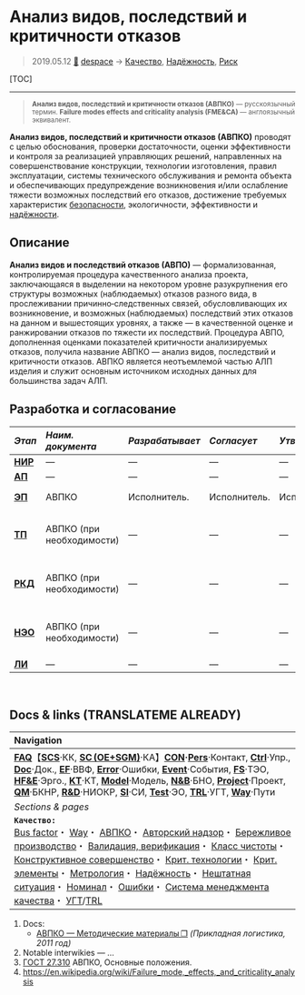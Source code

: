 # Анализ видов, последствий и критичности отказов
> 2019.05.12 [🚀](../index/index.md) [despace](index.md) → [Качество](qm.md), [Надёжность](qm.md), [Риск](qm.md)

[TOC]

---

> <small>**Анализ видов, последствий и критичности отказов (АВПКО)** — русскоязычный термин. **Failure modes effects and criticality analysis (FME&CA)** — англоязычный эквивалент.</small>

**Анализ видов, последствий и критичности отказов (АВПКО)** проводят с целью обоснования, проверки достаточности, оценки эффективности и контроля за реализацией управляющих решений, направленных на совершенствование конструкции, технологии изготовления, правил эксплуатации, системы технического обслуживания и ремонта объекта и обеспечивающих предупреждение возникновения и/или ослабление тяжести возможных последствий его отказов, достижение требуемых характеристик [безопасности](qm.md), экологичности, эффективности и [надёжности](qm.md).



## Описание

**Анализ видов и последствий отказов (АВПО)** — формализованная, контролируемая процедура качественного анализа проекта, заключающаяся в выделении на некотором уровне разукрупнения его структуры возможных (наблюдаемых) отказов разного вида, в прослеживании причинно‑следственных связей, обусловливающих их возникновение, и возможных (наблюдаемых) последствий этих отказов на данном и вышестоящих уровнях, а также — в качественной оценке и ранжировании отказов по тяжести их последствий. Процедура АВПО, дополненная оценками показателей критичности анализируемых отказов, получила название АВПКО — анализ видов, последствий и критичности отказов. АВПКО является неотъемлемой частью АЛП изделия и служит основным источником исходных данных для большинства задач АЛП.



## Разработка и согласование
|*Этап*|*Наим. документа*|*Разрабатывает*|*Согласует*|*Утверждает*|*Основание*|
|:--|:--|:--|:--|:--|:--|
|**[НИР](rnd_0.md)**|—|—|—|—|—|
|**[АП](rnd_ap.md)**|—|—|—|—|—|
|**[ЭП](rnd_ep.md)**|АВПКО|Исполнитель.|Исполнитель.|Исполнитель.|[РК‑11](const_rk11.md) п.3.1.6|
|**[ТП](rnd_tp.md)**|АВПКО (при необходимости)|—|—|—|[ГОСТ 27.310](гост_27_310.md), [ГОСТ 1410‑001](гост_14101.md)|
|**[РКД](ркд.md)**|АВПКО (при необходимости)|—|—|—|[ГОСТ 27.310](гост_27_310.md), [ГОСТ 1410‑001](гост_14101.md)|
|**[НЭО](test.md)**|АВПКО (при необходимости)|—|—|—|[ГОСТ 27.310](гост_27_310.md), [ГОСТ 1410‑001](гост_14101.md)|
|**[ЛИ](rnd_e.md)**|—|—|—|—|—|



<p style="page-break-after:always"> </p>

## Docs & links (TRANSLATEME ALREADY)
|Navigation|
|:--|
|**[FAQ](faq.md)**【**[SCS](scs.md)**·КК, **[SC (OE+SGM)](sc.md)**·КА】**[CON](contact.md)·[Pers](person.md)**·Контакт, **[Ctrl](control.md)**·Упр., **[Doc](doc.md)**·Док., **[EF](ef.md)**·ВВФ, **[Error](error.md)**·Ошибки, **[Event](event.md)**·События, **[FS](fs.md)**·ТЭО, **[HF&E](hfe.md)**·Эрго., **[KT](kt.md)**·КТ, **[Model](model.md)**·Модель, **[N&B](nnb.md)**·БНО, **[Project](project.md)**·Проект, **[QM](qm.md)**·БКНР, **[R&D](rnd.md)**·НИОКР, **[SI](si.md)**·СИ, **[Test](test.md)**·ЭО, **[TRL](trl.md)**·УГТ, **[Way](way.md)**·Пути|
|*Sections & pages*|
|**`Качество:`**<br> [Bus factor](bus_factor.md)・ [Way](way.md)・ [АВПКО](fmeca.md)・ [Авторский надзор](des_spv.md)・ [Бережливое производство](lean_man.md)・ [Валидация, верификация](val_ver.md)・ [Класс чистоты](clean_lvl.md)・ [Конструктивное совершенство](con_vel.md)・ [Крит. технологии](kt.md)・ [Крит. элементы](sens_elem.md)・ [Метрология](metrology.md)・ [Надёжность](qm.md)・ [Нештатная ситуация](emergency.md)・ [Номинал](nominal.md)・ [Ошибки](error.md)・ [Система менеджмента качества](qms.md)・ [УГТ](trl.md)/[TRL](trl.md)|

   1. Docs:
      - [АВПКО — Методические материалы ❐](f/doc/rukovodstvo_avpko_metodicheskie_materialy_2011.pdf) *(Прикладная логистика, 2011 год)*
   1. Notable interwikies — …
   1. [ГОСТ 27.310](гост_27_310.md) АВПКО, Основные положения.
   1. <https://en.wikipedia.org/wiki/Failure_mode,_effects,_and_criticality_analysis>
